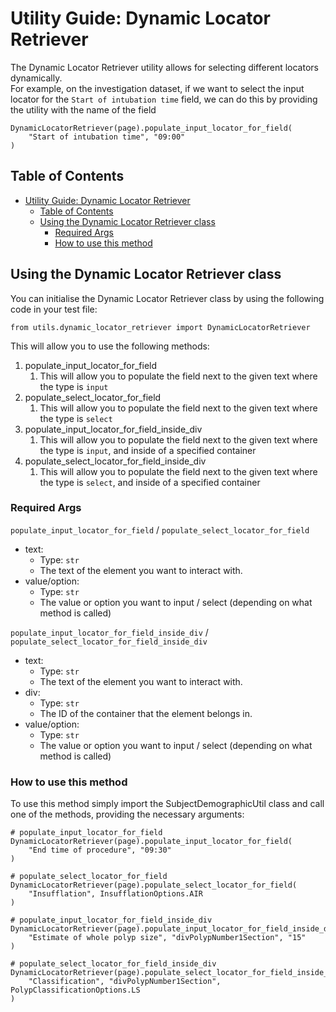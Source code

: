 # Utility Guide: Dynamic Locator Retriever

The Dynamic Locator Retriever utility allows for selecting different locators dynamically.<br>
For example, on the investigation dataset, if we want to select the input locator for the `Start of intubation time` field, we can do this by providing the utility with the name of the field

    DynamicLocatorRetriever(page).populate_input_locator_for_field(
        "Start of intubation time", "09:00"
    )

## Table of Contents

- [Utility Guide: Dynamic Locator Retriever](#utility-guide-dynamic-locator-retriever)
  - [Table of Contents](#table-of-contents)
  - [Using the Dynamic Locator Retriever class](#using-the-dynamic-locator-retriever-class)
    - [Required Args](#required-args)
    - [How to use this method](#how-to-use-this-method)

## Using the Dynamic Locator Retriever class

You can initialise the Dynamic Locator Retriever class by using the following code in your test file:

    from utils.dynamic_locator_retriever import DynamicLocatorRetriever

This will allow you to use the following methods:

1. populate_input_locator_for_field
   1. This will allow you to populate the field next to the given text where the type is `input`
2. populate_select_locator_for_field
   1. This will allow you to populate the field next to the given text where the type is `select`
3. populate_input_locator_for_field_inside_div
   1. This will allow you to populate the field next to the given text where the type is `input`, and inside of a specified container
4. populate_select_locator_for_field_inside_div
   1. This will allow you to populate the field next to the given text where the type is `select`, and inside of a specified container

### Required Args

`populate_input_locator_for_field` / `populate_select_locator_for_field`

- text:
  - Type: `str`
  - The text of the element you want to interact with.
- value/option:
  - Type: `str`
  - The value or option you want to input / select (depending on what method is called)

`populate_input_locator_for_field_inside_div` / `populate_select_locator_for_field_inside_div`

- text:
  - Type: `str`
  - The text of the element you want to interact with.
- div:
  - Type: `str`
  - The ID of the container that the element belongs in.
- value/option:
  - Type: `str`
  - The value or option you want to input / select (depending on what method is called)

### How to use this method

To use this method simply import the SubjectDemographicUtil class and call one of the methods, providing the necessary arguments:

    # populate_input_locator_for_field
    DynamicLocatorRetriever(page).populate_input_locator_for_field(
        "End time of procedure", "09:30"
    )

    # populate_select_locator_for_field
    DynamicLocatorRetriever(page).populate_select_locator_for_field(
        "Insufflation", InsufflationOptions.AIR
    )

    # populate_input_locator_for_field_inside_div
    DynamicLocatorRetriever(page).populate_input_locator_for_field_inside_div(
        "Estimate of whole polyp size", "divPolypNumber1Section", "15"
    )

    # populate_select_locator_for_field_inside_div
    DynamicLocatorRetriever(page).populate_select_locator_for_field_inside_div(
        "Classification", "divPolypNumber1Section", PolypClassificationOptions.LS
    )
